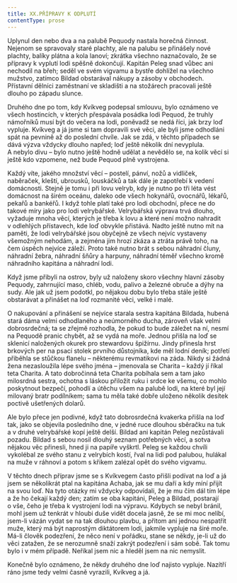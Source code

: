 ```yaml
---
title: XX.PŘÍPRAVY K ODPLUTÍ
contentType: prose
---
```


Uplynul den nebo dva a na palubě Pequody nastala horečná činnost. Nejenom se spravovaly staré plachty, ale na palubu se přinášely nové plachty, balíky plátna a kola lanoví; zkrátka všechno naznačovalo, že se přípravy k vyplutí lodi spěšně dokončují. Kapitán Peleg snad vůbec ani nechodil na břeh; seděl ve svém vigvamu a bystře dohlížel na všechno mužstvo, zatímco Bildad obstarával nákupy a zásoby v obchodech. Přístavní dělníci zaměstnaní ve skladišti a na stožárech pracovali ještě dlouho po západu slunce.

Druhého dne po tom, kdy Kvíkveg podepsal smlouvu, bylo oznámeno ve všech hostincích, v kterých přespávala posádka lodi Pequod, že truhly námořníků musí být do večera na lodi, poněvadž se nedá říci, jak brzy loď vypluje. Kvíkveg a já jsme si tam dopravili své věci, ale byli jsme odhodláni spát na pevnině až do poslední chvíle. Jak se zdá, v těchto případech se dává výzva vždycky dlouho napřed; loď ještě několik dní nevyplula. A nebylo divu – bylo nutno ještě hodně udělat a nevědělo se, na kolik věcí si ještě kdo vzpomene, než bude Pequod plně vystrojena.

Každý víte, jakého množství věcí – postelí, pánví, nožů a vidliček, naběraček, kleští, ubrousků, louskáčků a tak dále je zapotřebí k vedení domácnosti. Stejně je tomu i při lovu velryb, kdy je nutno po tři léta vést domácnost na širém oceánu, daleko ode všech hokynářů, ovocnářů, lékařů, pekařů a bankéřů. I když tohle platí také pro lodi obchodní, přece ne do takové míry jako pro lodi velrybářské. Velrybářská výprava trvá dlouho, vyžaduje mnoha věcí, kterých je třeba k lovu a které není možno nahradit v odlehlých přístavech, kde loď obvykle přistává. Nadto ještě nutno mít na paměti, že lodi velrybářské jsou obyčejně ze všech nejvíc vystaveny všemožným nehodám, a zejména jim hrozí zkáza a ztráta právě toho, na čem úspěch nejvíce záleží. Proto také nutno brát s sebou náhradní čluny, náhradní žebra, náhradní šňůry a harpuny, náhradní téměř všechno kromě náhradního kapitána a náhradní lodi.

Když jsme přibyli na ostrov, byly už naloženy skoro všechny hlavní zásoby Pequody, zahrnující maso, chléb, vodu, palivo a železné obruče a dýhy na sudy. Ale jak už jsem podotkl, po nějakou dobu bylo třeba stále ještě obstarávat a přinášet na loď rozmanité věci, velké i malé.

O nakupování a přinášení se nejvíce starala sestra kapitána Bil­dada, hubená stará dáma velmi odhodlaného a neúmorného ducha, zároveň však velmi dobrosrdečná; ta se zřejmě rozhodla, že pokud to bude záležet na ní, nesmí na Pequodě pranic chybět, až se vydá na moře. Jednou přišla na loď se sklenicí naložených okurek pro stewardovu špižírnu. Jindy přinesla hrst brkových per na psací stolek prvního důstojníka, kde měl lodní deník; potřetí přiběhla se stůčkou flanelu – některému revmatikovi na záda. Nikdy si žádná žena nezasloužila lépe svého jména – jmenovala se Charita – každý jí říkal teta Charita. A tato dobročinná teta Charita pobíhala sem a tam jako milosrdná sestra, ochotna s láskou přiložit ruku i srdce ke všemu, co mohlo poskytnout bezpečí, pohodlí a útěchu všem na palubě lodi, na které byl její milovaný bratr podílníkem; sama tu měla také dobře uloženo několik desítek poctivě ušetřených dolarů.

Ale bylo přece jen podivné, když tato dobrosrdečná kvakerka přišla na loď tak, jako se objevila posledního dne, v jedné ruce dlouhou sběračku na tuk a v druhé velrybářské kopí ještě delší. Bildad ani kapitán Peleg nezůstávali pozadu. Bildad s sebou nosil dlouhý seznam potřebných věcí, a sotva nějakou věc přinesli, hned ji na papíře vyškrtl. Peleg se každou chvíli vykolébal ze svého stanu z velrybích kostí, řval na lidi pod palubou, hulákal na muže v ráhnoví a potom s křikem zalézal opět do svého vigvamu.

V těchto dnech příprav jsme se s Kvíkvegem často přišli podívat na loď a já jsem se několikrát ptal na kapitána Achaba, jak se mu daří a kdy míní přijít na svou loď. Na tyto otázky mi vždycky odpovídali, že je mu čím dál tím lépe a že ho čekají každý den; zatím se oba kapitáni, Peleg a Bildad, postarají o vše, čeho je třeba k vystrojení lodi na výpravu. Kdybych se nebyl bránil, mohl jsem už tenkrát v hloubi duše vidět docela jasně, že se mi moc nelíbí, jsem-li vázán vydat se na tak dlouhou plavbu, a přitom ani jednou nespatřit muže, který má být naprostým diktátorem lodi, jakmile vypluje na širé moře. Má-li člověk podezření, že něco není v pořádku, stane se někdy, je-li už do věci zatažen, že se nerozumně snaží zakrýt podezření i sám sobě. Tak tomu bylo i v mém případě. Neříkal jsem nic a hleděl jsem na nic nemyslit.

Konečně bylo oznámeno, že někdy druhého dne loď najisto vypluje. Nazítří ráno jsme tedy velmi časně vyrazili, Kvíkveg a já.

